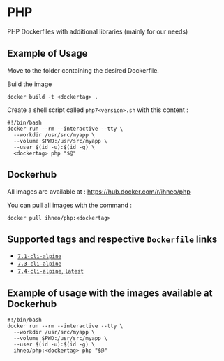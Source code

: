 # PHP
PHP Dockerfiles with additional libraries (mainly for our needs)

## Example of Usage

Move to the folder containing the desired Dockerfile.

Build the image
```
docker build -t <dockertag> .
```

Create a shell script called `php7<version>.sh` with this content :
```
#!/bin/bash
docker run --rm --interactive --tty \
  --workdir /usr/src/myapp \
  --volume $PWD:/usr/src/myapp \
  --user $(id -u):$(id -g) \
  <dockertag> php "$@"
```

## Dockerhub
All images are available at : https://hub.docker.com/r/ihneo/php

You can pull all images with the command :
```
docker pull ihneo/php:<dockertag>
```

## Supported tags and respective `Dockerfile` links

-	[`7.1-cli-alpine`](https://github.com/ihneo/php/blob/master/7.1/alpine/cli/Dockerfile)
-	[`7.3-cli-alpine`](https://github.com/ihneo/php/blob/master/7.3/alpine/cli/Dockerfile)
-	[`7.4-cli-alpine`, `latest`](https://github.com/ihneo/php/blob/master/7.4/alpine/cli/Dockerfile)

## Example of usage with the images available at Dockerhub
```
#!/bin/bash
docker run --rm --interactive --tty \
  --workdir /usr/src/myapp \
  --volume $PWD:/usr/src/myapp \
  --user $(id -u):$(id -g) \
  ihneo/php:<dockertag> php "$@"
```